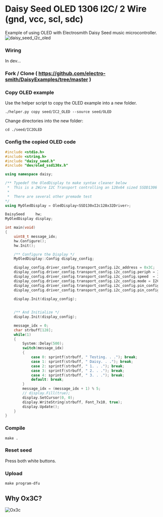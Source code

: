 # Daisy Seed OLED 1306 I2C/ 2 Wire (gnd, vcc, scl, sdc)
Example of using OLED with Electrosmith Daisy Seed music microcontroller.
![daisy_seed_i2c_oled](https://github.com/user-attachments/assets/a9d47c44-4a7c-4567-ba47-9f42db11e14a)

### Wiring
In dev...

### Fork / Clone ( https://github.com/electro-smith/DaisyExamples/tree/master )
### Copy OLED example
Use the helper script to copy the OLED example into a new folder.

```shell
./helper.py copy seed/IC2_OLED --source seed/OLED
```
Change directories into the new folder:
```shell
cd ./seed/IC2OLED
```
### Config the copied OLED code
```cpp
#include <stdio.h>
#include <string.h>
#include "daisy_seed.h"
#include "dev/oled_ssd130x.h"

using namespace daisy;

/** Typedef the OledDisplay to make syntax cleaner below 
 *  This is a 2Wire I2C Transport controlling an 128x64 sized SSDD1306
 * 
 *  There are several other premade test 
*/
using MyOledDisplay = OledDisplay<SSD130xI2c128x32Driver>;

DaisySeed     hw;
MyOledDisplay display;

int main(void)
{
    uint8_t message_idx;
    hw.Configure();
    hw.Init();

    /** Configure the Display */
    MyOledDisplay::Config display_config;

    display_config.driver_config.transport_config.i2c_address = 0x3C;
	display_config.driver_config.transport_config.i2c_config.periph = I2CHandle::Config::Peripheral::I2C_1;
	display_config.driver_config.transport_config.i2c_config.speed  = I2CHandle::Config::Speed::I2C_100KHZ;
	display_config.driver_config.transport_config.i2c_config.mode = I2CHandle::Config::Mode::I2C_MASTER;
 	display_config.driver_config.transport_config.i2c_config.pin_config.scl = {DSY_GPIOB, 8};
	display_config.driver_config.transport_config.i2c_config.pin_config.sda = {DSY_GPIOB, 9};

	display.Init(display_config);
    
     
    /** And Initialize */
    display.Init(display_config);

    message_idx = 0;
    char strbuff[128];
    while(1)
    {
        System::Delay(500);
        switch(message_idx)
        {
            case 0: sprintf(strbuff, " Testing. . ."); break;
            case 1: sprintf(strbuff, " Daisy. . ."); break;
            case 2: sprintf(strbuff, " 1. . ."); break;
            case 3: sprintf(strbuff, " 2. . ."); break;
            case 4: sprintf(strbuff, " 3. . ."); break;
            default: break;
        }
        message_idx = (message_idx + 1) % 5;
        // display.Fill(true);
        display.SetCursor(0, 0);
        display.WriteString(strbuff, Font_7x10, true);
        display.Update();
    }
}

```

### Compile
```shell
make .
```
### Reset seed
Press both white buttons.
### Upload
```shell
make program-dfu
```

## Why Ox3C?
![Ox3c](https://github.com/user-attachments/assets/77056401-9ca2-408a-86f6-d83dda7def60)



